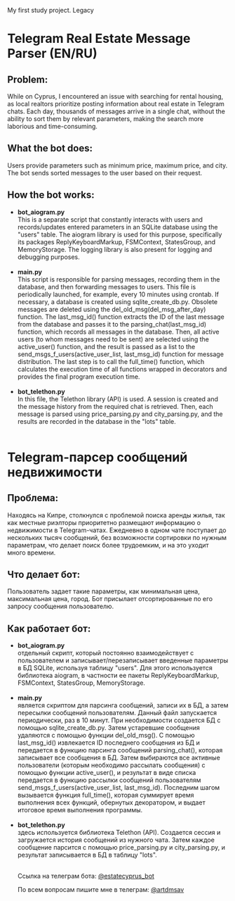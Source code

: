 My first study project.
Legacy

# Telegram Real Estate Message Parser (EN/RU)

<!DOCTYPE html>
<html>

<body>
    <h2>Problem:</h2>
    <p>While on Cyprus, I encountered an issue with searching for rental housing, as local realtors prioritize posting
        information about real estate in Telegram chats. Each day, thousands of messages arrive in a single chat, without
        the ability to sort them by relevant parameters, making the search more laborious and time-consuming.</p>
    <h2>What the bot does:</h2>
    <p>Users provide parameters such as minimum price, maximum price, and city. The bot sends sorted messages to the user
        based on their request.</p>
    <h2>How the bot works:</h2>
    <ul>
        <li><strong>bot_aiogram.py </strong> <br>
			This is a separate script that constantly interacts with users and records/updates
            entered parameters in an SQLite database using the "users" table. The aiogram library is used for this purpose,
            specifically its packages ReplyKeyboardMarkup, FSMContext, StatesGroup, and MemoryStorage. The logging library
            is also present for logging and debugging purposes.<br><br></li>
        <li><strong>main.py</strong> <br>
			This script is responsible for parsing messages, recording them in the database, and
            then forwarding messages to users. This file is periodically launched, for example, every 10 minutes using
            crontab. If necessary, a database is created using sqlite_create_db.py. Obsolete messages are deleted using
            the del_old_msg(del_msg_after_day) function. The last_msg_id() function extracts the ID of the last message
            from the database and passes it to the parsing_chat(last_msg_id) function, which records all messages in
            the database. Then, all active users (to whom messages need to be sent) are selected using the active_user()
            function, and the result is passed as a list to the send_msgs_f_users(active_user_list, last_msg_id) function
            for message distribution. The last step is to call the full_time() function, which calculates the execution
            time of all functions wrapped in decorators and provides the final program execution time.<br><br></li>
        <li><strong>bot_telethon.py</strong> <br> 
			In this file, the Telethon library (API) is used. A session is created and the
            message history from the required chat is retrieved. Then, each message is parsed using price_parsing.py and
            city_parsing.py, and the results are recorded in the database in the "lots" table.<br><br></li>
    </ul>
    <h1>Telegram-парсер сообщений недвижимости</h1>
    <h2>Проблема:</h2>
    <p>Находясь на Кипре, столкнулся с проблемой поиска аренды жилья, так как местные риэлторы приоритетно размещают
    информацию о недвижимости в Telegram-чатах. Ежедневно в одном чате поступает до нескольких тысяч сообщений, без
    возможности сортировки по нужным параметрам, что делает поиск более трудоемким, и на это уходит много времени.</p>
    <h2>Что делает бот:</h2>
    <p>Пользователь задает такие параметры, как минимальная цена, максимальная цена, город.
    Бот присылает отсортированные по его запросу сообщения пользователю.</p>
    <h2>Как работает бот:</h2>
    <ul>
        <li><strong>bot_aiogram.py </strong> <br>
			отдельный скрипт, который постоянно взаимодействует с пользователем и записывает/перезаписывает
    введенные параметры в БД SQLite, используя таблицу "users". Для этого используется библиотека aiogram, в частности
    ее пакеты ReplyKeyboardMarkup, FSMContext, StatesGroup, MemoryStorage.<br><br></li>
        <li><strong>main.py</strong> <br>
			является скриптом для парсинга сообщений, записи их в БД, а затем пересылки сообщений пользователям.
    Данный файл запускается периодически, раз в 10 минут. При необходимости создается БД с
    помощью sqlite_create_db.py. Затем устаревшие сообщения удаляются с помощью функции del_old_msg().
    С помощью last_msg_id() извлекается ID последнего сообщения из БД и передается в функцию парсинга сообщений
    parsing_chat(), которая записывает все сообщения в БД. Затем выбираются все активные пользователи
    (которым необходимо рассылать сообщения) с помощью функции active_user(), и результат в виде списка передается
    в функцию рассылки сообщений пользователям send_msgs_f_users(active_user_list, last_msg_id). Последним шагом
    вызывается функция full_time(), которая суммирует время выполнения всех функций, обернутых декоратором, и выдает
    итоговое время выполнения программы.<br><br></li>
        <li><strong>bot_telethon.py</strong> <br> 
			здесь используется библиотека Telethon (API). Создается сессия и загружается история сообщений из
    нужного чата. Затем каждое сообщение парсится с помощью price_parsing.py и city_parsing.py, и результат записывается
    в БД в таблицу "lots".<br><br></li>
	    	<p>Ссылка на телеграм бота: <a href="https://t.me/estatecyprus_bot">@estatecyprus_bot</a></p>
		<p>По всем вопросам пишите мне в телеграм: <a href="https://t.me/artdmsav">@artdmsav</a></p>
</body>

</html>
